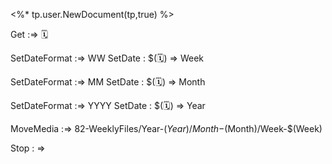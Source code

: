 <%* tp.user.NewDocument(tp,true) %>

Get :=> 🗓️


SetDateFormat :=> WW
SetDate : $(🗓️) => Week

SetDateFormat :=> MM
SetDate : $(🗓️) => Month

SetDateFormat :=> YYYY
SetDate : $(🗓️) => Year

MoveMedia :=> 82-WeeklyFiles/Year-$(Year)/Month-$(Month)/Week-$(Week)

Stop : =>
